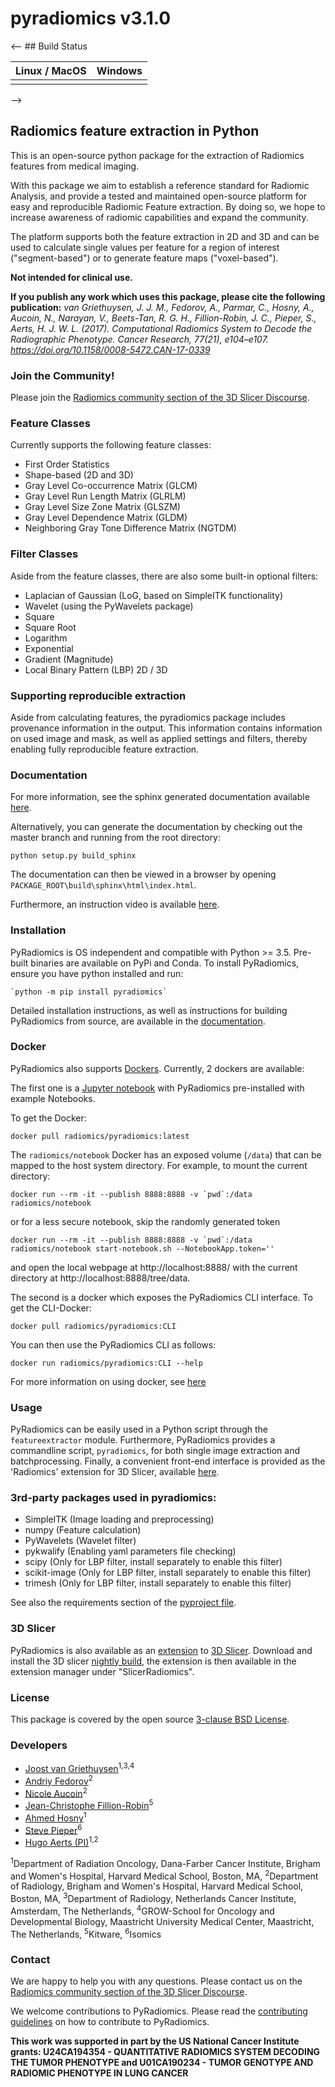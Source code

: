# pyradiomics v3.1.0

<-- ## Build Status

| Linux / MacOS                 | Windows                       |
| ----------------------------- | ----------------------------- |
|                               |                               |
-->

## Radiomics feature extraction in Python

This is an open-source python package for the extraction of Radiomics features
from medical imaging.

With this package we aim to establish a reference standard for Radiomic
Analysis, and provide a tested and maintained open-source platform for easy and
reproducible Radiomic Feature extraction. By doing so, we hope to increase
awareness of radiomic capabilities and expand the community.

The platform supports both the feature extraction in 2D and 3D and can be used
to calculate single values per feature for a region of interest
("segment-based") or to generate feature maps ("voxel-based").

**Not intended for clinical use.**

**If you publish any work which uses this package, please cite the following
publication:** _van Griethuysen, J. J. M., Fedorov, A., Parmar, C., Hosny, A.,
Aucoin, N., Narayan, V., Beets-Tan, R. G. H., Fillion-Robin, J. C., Pieper, S.,
Aerts, H. J. W. L. (2017). Computational Radiomics System to Decode the
Radiographic Phenotype. Cancer Research, 77(21), e104–e107.
https://doi.org/10.1158/0008-5472.CAN-17-0339_

### Join the Community!

Please join the
[Radiomics community section of the 3D Slicer Discourse](https://discourse.slicer.org/c/community/radiomics/23).

### Feature Classes

Currently supports the following feature classes:

- First Order Statistics
- Shape-based (2D and 3D)
- Gray Level Co-occurrence Matrix (GLCM)
- Gray Level Run Length Matrix (GLRLM)
- Gray Level Size Zone Matrix (GLSZM)
- Gray Level Dependence Matrix (GLDM)
- Neighboring Gray Tone Difference Matrix (NGTDM)

### Filter Classes

Aside from the feature classes, there are also some built-in optional filters:

- Laplacian of Gaussian (LoG, based on SimpleITK functionality)
- Wavelet (using the PyWavelets package)
- Square
- Square Root
- Logarithm
- Exponential
- Gradient (Magnitude)
- Local Binary Pattern (LBP) 2D / 3D

### Supporting reproducible extraction

Aside from calculating features, the pyradiomics package includes provenance
information in the output. This information contains information on used image
and mask, as well as applied settings and filters, thereby enabling fully
reproducible feature extraction.

### Documentation

For more information, see the sphinx generated documentation available
[here](http://pyradiomics.readthedocs.io/).

Alternatively, you can generate the documentation by checking out the master
branch and running from the root directory:

    python setup.py build_sphinx

The documentation can then be viewed in a browser by opening
`PACKAGE_ROOT\build\sphinx\html\index.html`.

Furthermore, an instruction video is available
[here](http://radiomics.io/pyradiomics.html).

### Installation

PyRadiomics is OS independent and compatible with Python >= 3.5. Pre-built
binaries are available on PyPi and Conda. To install PyRadiomics, ensure you
have python installed and run:

    `python -m pip install pyradiomics`

Detailed installation instructions, as well as instructions for building
PyRadiomics from source, are available in the
[documentation](http://pyradiomics.readthedocs.io/en/latest/installation.html).

### Docker

PyRadiomics also supports [Dockers](https://www.docker.com/). Currently, 2
dockers are available:

The first one is a [Jupyter notebook](http://jupyter.org/) with PyRadiomics
pre-installed with example Notebooks.

To get the Docker:

    docker pull radiomics/pyradiomics:latest

The `radiomics/notebook` Docker has an exposed volume (`/data`) that can be
mapped to the host system directory. For example, to mount the current
directory:

    docker run --rm -it --publish 8888:8888 -v `pwd`:/data radiomics/notebook

or for a less secure notebook, skip the randomly generated token

    docker run --rm -it --publish 8888:8888 -v `pwd`:/data radiomics/notebook start-notebook.sh --NotebookApp.token=''

and open the local webpage at http://localhost:8888/ with the current directory
at http://localhost:8888/tree/data.

The second is a docker which exposes the PyRadiomics CLI interface. To get the
CLI-Docker:

    docker pull radiomics/pyradiomics:CLI

You can then use the PyRadiomics CLI as follows:

    docker run radiomics/pyradiomics:CLI --help

For more information on using docker, see
[here](https://pyradiomics.readthedocs.io/en/latest/installation.html#use-pyradiomics-docker)

### Usage

PyRadiomics can be easily used in a Python script through the `featureextractor`
module. Furthermore, PyRadiomics provides a commandline script, `pyradiomics`,
for both single image extraction and batchprocessing. Finally, a convenient
front-end interface is provided as the 'Radiomics' extension for 3D Slicer,
available [here](https://github.com/AIM-Harvard/SlicerRadiomics).

### 3rd-party packages used in pyradiomics:

- SimpleITK (Image loading and preprocessing)
- numpy (Feature calculation)
- PyWavelets (Wavelet filter)
- pykwalify (Enabling yaml parameters file checking)
- scipy (Only for LBP filter, install separately to enable this filter)
- scikit-image (Only for LBP filter, install separately to enable this filter)
- trimesh (Only for LBP filter, install separately to enable this filter)

See also the requirements section of the [pyproject file](pyproject.toml).

### 3D Slicer

PyRadiomics is also available as an
[extension](https://github.com/AIM-Harvard/SlicerRadiomics) to
[3D Slicer](slicer.org). Download and install the 3D slicer
[nightly build](http://download.slicer.org/), the extension is then available in
the extension manager under "SlicerRadiomics".

### License

This package is covered by the open source [3-clause BSD License](LICENSE.txt).

### Developers

- [Joost van Griethuysen](https://github.com/JoostJM)<sup>1,3,4</sup>
- [Andriy Fedorov](https://github.com/fedorov)<sup>2</sup>
- [Nicole Aucoin](https://github.com/naucoin)<sup>2</sup>
- [Jean-Christophe Fillion-Robin](https://github.com/jcfr)<sup>5</sup>
- [Ahmed Hosny](https://github.com/ahmedhosny)<sup>1</sup>
- [Steve Pieper](https://github.com/pieper)<sup>6</sup>
- [Hugo Aerts (PI)](https://github.com/hugoaerts)<sup>1,2</sup>

<sup>1</sup>Department of Radiation Oncology, Dana-Farber Cancer Institute,
Brigham and Women's Hospital, Harvard Medical School, Boston, MA,
<sup>2</sup>Department of Radiology, Brigham and Women's Hospital, Harvard
Medical School, Boston, MA, <sup>3</sup>Department of Radiology, Netherlands
Cancer Institute, Amsterdam, The Netherlands, <sup>4</sup>GROW-School for
Oncology and Developmental Biology, Maastricht University Medical Center,
Maastricht, The Netherlands, <sup>5</sup>Kitware, <sup>6</sup>Isomics

### Contact

We are happy to help you with any questions. Please contact us on the
[Radiomics community section of the 3D Slicer Discourse](https://discourse.slicer.org/c/community/radiomics/23).

We welcome contributions to PyRadiomics. Please read the
[contributing guidelines](CONTRIBUTING.rst) on how to contribute to PyRadiomics.

**This work was supported in part by the US National Cancer Institute grants:
U24CA194354 - QUANTITATIVE RADIOMICS SYSTEM DECODING THE TUMOR PHENOTYPE and
U01CA190234 - TUMOR GENOTYPE AND RADIOMIC PHENOTYPE IN LUNG CANCER**
